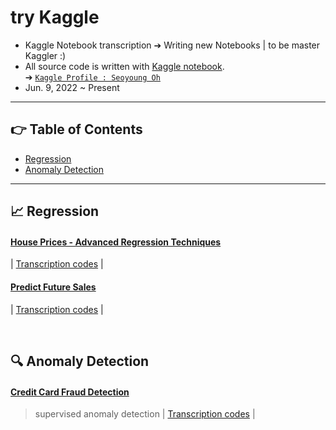 # try Kaggle
- Kaggle Notebook transcription ➔ Writing new Notebooks | to be master Kaggler :)
- All source code is written with [Kaggle notebook](https://www.kaggle.com/docs/notebooks#types-of-notebooks).   
➔ [`Kaggle Profile : Seoyoung Oh`](https://www.kaggle.com/ohseoyoung)
- Jun. 9, 2022 ~ Present

----------------------------------
## 👉 Table of Contents
- [Regression](#chart_with_upwards_trend-regression)
- [Anomaly Detection](#mag-anomaly-detection)
-----------------------
## :chart_with_upwards_trend: Regression
#### [House Prices - Advanced Regression Techniques](https://www.kaggle.com/competitions/house-prices-advanced-regression-techniques)
| [Transcription codes](https://github.com/standing-o/try_Kaggle/tree/master/House_price) |

#### [Predict Future Sales](https://www.kaggle.com/competitions/competitive-data-science-predict-future-sales)
| [Transcription codes](https://github.com/standing-o/try_Kaggle/tree/master/Future_sales) |

<a href='#table-of-contents'></a>
<br/>

## :mag: Anomaly Detection
#### [Credit Card Fraud Detection](https://www.kaggle.com/datasets/mlg-ulb/creditcardfraud)
> supervised anomaly detection
| [Transcription codes](https://github.com/standing-o/try_Kaggle/tree/master/Credit_card_fraud_detection) | 

<a href='#table-of-contents'></a>
<br/>
